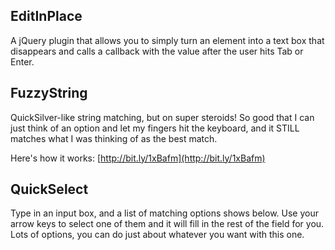 ## EditInPlace
A jQuery plugin that allows you to simply turn an element into a text box that disappears and calls a callback with the value after the user hits Tab or Enter.
## FuzzyString
QuickSilver-like string matching, but on super steroids! So good that I can just think of an option and let my fingers hit the keyboard, and it STILL matches what I was thinking of as the best match.

Here's how it works: [http://bit.ly/1xBafm](http://bit.ly/1xBafm)
## QuickSelect
Type in an input box, and a list of matching options shows below. Use your arrow keys to select one of them and it will fill in the rest of the field for you. Lots of options, you can do just about whatever you want with this one.
